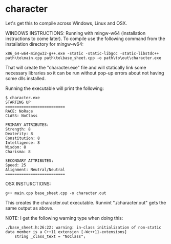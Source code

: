 # character

Let's get this to compile across Windows, Linux and OSX.

WINDOWS INSTRUCTIONS:
  Running with mingw-w64 (installation instructions to come later). To compile
  use the following command from the installation directory for mingw-w64:
  
    x86_64-w64-mingw32-g++.exe -static -static-libgcc -static-libstdc++ path\to\main.cpp path\to\base_sheet.cpp -o path\to\out\character.exe

  That will create the "character.exe" file and will statically link some 
  necessary libraries so it can be run without pop-up errors about not having 
  some dlls installed.

  Running the executable will print the following:

    $ character.exe
    STARTING UP
    ==========================
    RACE: NoRace
    CLASS: NoClass
    
    PRIMARY ATTRIBUTES:
    Strength: 8
    Dexterity: 8
    Constitution: 8
    Intelligence: 8
    Wisdom: 8
    Charisma: 8
    
    SECONDARY ATTRIBUTES:
    Speed: 25
    Alignment: Neutral/Neutral
    ==========================

OSX INSTURCTIONS:
  
    g++ main.cpp base_sheet.cpp -o character.out

  This creates the character.out executable. Runnint "./character.out" gets
  the same output as above.

  NOTE: I get the following warning type when doing this:

    ./base_sheet.h:26:22: warning: in-class initialization of non-static data member is a C++11 extension [-Wc++11-extensions]
        string _class_text = "NoClass";
